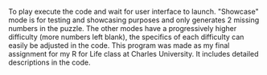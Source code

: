 To play execute the code and wait for user interface to launch. "Showcase" mode is for testing and showcasing purposes and only generates 2 missing numbers in  the puzzle. The other modes have a progressively higher difficulty (more numbers left blank), the specifics of each difficulty can easily be adjusted in the code.
This program was made as my final assignment for my R for Life class at Charles University. It includes detailed descriptions in the code.
